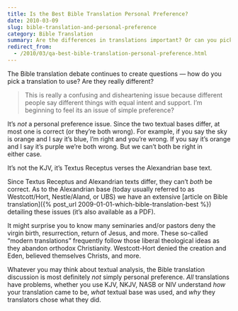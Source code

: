 ```yaml
---
title: Is the Best Bible Translation Personal Preference?
date: 2010-03-09
slug: bible-translation-and-personal-preference
category: Bible Translation
summary: Are the differences in translations important? Or can you pick one which you like?
redirect_from:
  - /2010/03/qa-best-bible-translation-personal-preference.html
---
```



The Bible translation debate continues to create questions — how do you
pick a translation to use? Are they really different?

> This is really a confusing and disheartening issue because different
> people say different things with equal intent and support. I’m
> beginning to feel its an issue of simple preference?

It’s *not* a personal preference issue. Since the two textual bases
differ, at most one is correct (or they’re both wrong). For example, if
you say the sky is orange and I say it’s blue, I’m right and you’re
wrong. If you say it’s orange and I say it’s purple we’re both wrong.
But we can’t both be right in either case.

It’s not the KJV, it’s Textus Receptus verses the Alexandrian base text.

Since Textus Receptus and Alexandrian texts differ, they can’t *both* be
correct. As to the Alexandrian base (today usually referred to as
Westcott/Hort, Nestle/Aland, or UBS) we have an extensive [article on Bible translation]({% post_url 2009-01-01-which-bible-translation-best %})
detailing these issues (it’s also available as a PDF).

It might surprise you to know many seminaries and/or pastors deny the
virgin birth, resurrection, return of Jesus, and more. These so-called
“modern translations” frequently follow those liberal theological ideas
as they abandon orthodox Christianity. Westcott-Hort denied the creation
and Eden, believed themselves Christs, and more.

Whatever you may think about textual analysis, the Bible translation
discussion is most definitely *not* simply personal preference. *All*
translations have problems, whether you use KJV, NKJV, NASB or NIV
understand *how* your translation came to be, *what* textual base was
used, and *why* they translators chose what they did.
